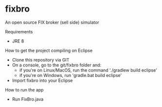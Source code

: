 # fixbro
An open source FIX broker (sell side) simulator

Requirements
- JRE 8

How to get the project compiling on Eclipse
- Clone this repository via GIT
- On a console, go to the git/fixbro folder and:
    - if you're on Linux/MacOS, run the command './gradlew build eclipse'
    - if you're on Windows, run 'gradle.bat build eclipse'
- Import fixbro into your Eclipse

How to run the app
- Run FixBro.java
    
